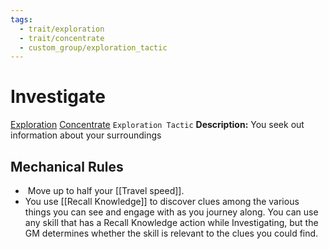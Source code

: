 ```yaml
---
tags:
  - trait/exploration
  - trait/concentrate
  - custom_group/exploration_tactic
---
```

# Investigate

[Exploration](Exploration.md "General Trait") [Concentrate](Concentrate.md "General Trait") `Exploration Tactic`
**Description:** You seek out information about your surroundings

## Mechanical Rules

-  Move up to half your [[Travel speed]].
- You use [[Recall Knowledge]] to discover clues among the various things you can see and engage with as you journey along. You can use any skill that has a Recall Knowledge action while Investigating, but the GM determines whether the skill is relevant to the clues you could find.